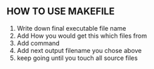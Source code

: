 ## HOW TO USE MAKEFILE

1. Write down final executable file name
2. Add How you would get this which files from
3. Add command
4. Add next output filename you chose above
5. keep going until you touch all source files
